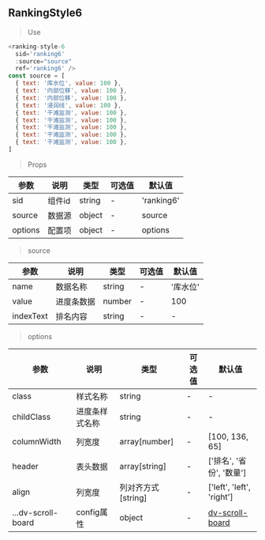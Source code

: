 ## RankingStyle6

> Use
```javascript
<ranking-style-6
  sid='ranking6'
  :source="source"
  ref='ranking6' />
const source = [
  { text: '库水位', value: 100 },
  { text: '内部位移', value: 100 },
  { text: '内部位移', value: 100 },
  { text: '浸润线', value: 100 },
  { text: '干滩监测', value: 100 },
  { text: '干滩监测', value: 100 },
  { text: '干滩监测', value: 100 },
  { text: '干滩监测', value: 100 },
  { text: '干滩监测', value: 100 },
]
```

> Props

参数|说明|类型|可选值|默认值
-|-|-|-|-|
sid|组件id|string|-|'ranking6'
source|数据源|object|-|source
options|配置项|object|-|options

> source

参数|说明|类型|可选值|默认值
-|-|-|-|-|
name|数据名称|string|-|'库水位'
value|进度条数据|number|-|100
indexText|排名内容|string|-|-

> options

参数|说明|类型|可选值|默认值
-|-|-|-|-|
class|样式名称|string|-|-
childClass|进度条样式名称|string|-|-
columnWidth|列宽度|array[number]|-|[100, 136, 65]
header|表头数据|array[string]|-|['排名', '省份', '数量']
align|列宽度|列对齐方式[string]|-|['left', 'left', 'right']
...dv-scroll-board|config属性|object|-|[dv-scroll-board](http://datav.jiaminghi.com/guide/scrollBoard.html#config%E5%B1%9E%E6%80%A7)
